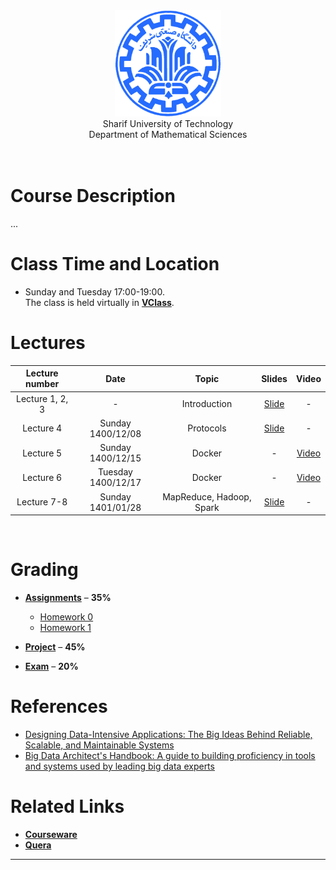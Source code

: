 <center><img src=".\Images\SharifUT.png" alt="" height='170' width='170' /></center>
<center> Sharif University of Technology <br> Department of Mathematical Sciences </center>
<br>
<br>

# Course Description

... 


# Class Time and Location
* Sunday and Tuesday 17:00-19:00.
<br>The class is held virtually in [**VClass**](https://vc.sharif.edu/ch/ostovari.mojtaba).
  

# Lectures

| Lecture number | Date | Topic | Slides | Video | 
| :------------: |:----:| :----:| :-----:| :---: |
| Lecture 1, 2, 3 | - | Introduction | [Slide](https://github.com/mojtabaOstovari/BigDataEngineering-spring2022/blob/gh-pages/Slides/01-Introduction.pdf) | - |
| Lecture 4 | Sunday 1400/12/08 | Protocols | [Slide](https://github.com/mojtabaOstovari/BigDataEngineering-spring2022/blob/gh-pages/Slides/02-Protocols.pdf) | - |
| Lecture 5 | Sunday 1400/12/15 | Docker | - | [Video](https://cw.sharif.edu/pluginfile.php/483414/mod_folder/content/0/b05.mkv?forcedownload=1) |
| Lecture 6 | Tuesday 1400/12/17 | Docker | - | [Video](https://cw.sharif.edu/pluginfile.php/483414/mod_folder/content/0/b06.7z?forcedownload=1) |
| Lecture 7-8 | Sunday 1401/01/28 | MapReduce, Hadoop, Spark | [Slide](https://github.com/mojtabaOstovari/BigDataEngineering-spring2022/blob/gh-pages/Slides/MapReduce,Hadoop,Spark.pdf) | - |


<br>
  

# Grading

* [**Assignments**](#assignments) – <b>35%</b>
 
   * [Homework 0](https://github.com/mojtabaOstovari/BigDataEngineering-spring2022/blob/gh-pages/Assignments/00.pdf) <b></b>
   * [Homework 1](https://github.com/mojtabaOstovari/BigDataEngineering-spring2022/blob/gh-pages/Assignments/01.pdf) <b></b>

* [**Project**](#project) – <b>45%</b>

* [**Exam**](#Exam) – <b>20%</b>



# References
* <a href="https://www.amazon.com/Designing-Data-Intensive-Applications-Reliable-Maintainable/dp/1449373321">
  Designing Data-Intensive Applications: The Big Ideas Behind Reliable, Scalable, and Maintainable Systems</a>
* <a href="https://www.amazon.com/Big-Data-Architects-Handbook-proficiency/dp/1788835824">
  Big Data Architect's Handbook: A guide to building proficiency in tools and systems used by leading big data experts</a>



# Related Links

* [**Courseware**](https://cw.sharif.edu/course/view.php?id=9279)
* [**Quera**](https://quera.org/course/10463/)



---
